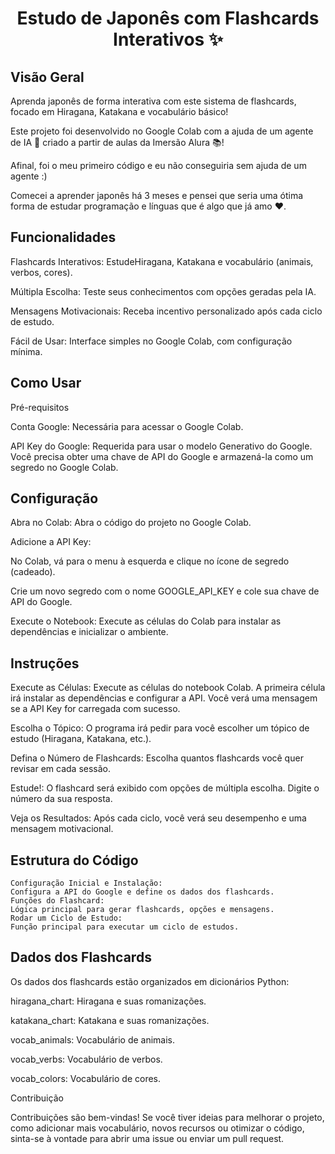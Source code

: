 <h1 align="center"> Estudo de Japonês com Flashcards Interativos ✨ </h1>

<h2>Visão Geral</h2>
Aprenda japonês de forma interativa com este sistema de flashcards, focado em Hiragana, Katakana e vocabulário básico!

Este projeto foi desenvolvido no Google Colab com a ajuda de um agente de IA 🤖 criado a partir de aulas da Imersão Alura 📚!

Afinal, foi o meu primeiro código e eu não conseguiria sem ajuda de um agente :) 

Comecei a aprender japonês há 3 meses e pensei que seria uma ótima forma de estudar programação e línguas que é algo que já amo ❤️.

<h2> Funcionalidades </h2>

Flashcards Interativos: EstudeHiragana, Katakana e vocabulário (animais, verbos, cores).

Múltipla Escolha: Teste seus conhecimentos com opções geradas pela IA.

Mensagens Motivacionais: Receba incentivo personalizado após cada ciclo de estudo.

Fácil de Usar: Interface simples no Google Colab, com configuração mínima.

<h2>Como Usar</h2>

Pré-requisitos

Conta Google: Necessária para acessar o Google Colab.

API Key do Google: Requerida para usar o modelo Generativo do Google. Você precisa obter uma chave de API do Google e armazená-la como um segredo no Google Colab.

<h2>Configuração</h2>

Abra no Colab: Abra o código do projeto no Google Colab.

Adicione a API Key:

No Colab, vá para o menu à esquerda e clique no ícone de segredo (cadeado).

Crie um novo segredo com o nome GOOGLE_API_KEY e cole sua chave de API do Google.

Execute o Notebook: Execute as células do Colab para instalar as dependências e inicializar o ambiente.

<h2>Instruções</h2>

Execute as Células: Execute as células do notebook Colab. A primeira célula irá instalar as dependências e configurar a API. Você verá uma mensagem se a API Key for carregada com sucesso.

Escolha o Tópico: O programa irá pedir para você escolher um tópico de estudo (Hiragana, Katakana, etc.).

Defina o Número de Flashcards: Escolha quantos flashcards você quer revisar em cada sessão.

Estude!: O flashcard será exibido com opções de múltipla escolha. Digite o número da sua resposta.

Veja os Resultados: Após cada ciclo, você verá seu desempenho e uma mensagem motivacional.

<h2>Estrutura do Código</h2>

```
Configuração Inicial e Instalação:
Configura a API do Google e define os dados dos flashcards.
Funções do Flashcard:
Lógica principal para gerar flashcards, opções e mensagens.
Rodar um Ciclo de Estudo:
Função principal para executar um ciclo de estudos.
```

<h2>Dados dos Flashcards</h2>

Os dados dos flashcards estão organizados em dicionários Python:

hiragana_chart: Hiragana e suas romanizações.

katakana_chart: Katakana e suas romanizações.

vocab_animals: Vocabulário de animais.

vocab_verbs: Vocabulário de verbos.

vocab_colors: Vocabulário de cores.

Contribuição</h2>

Contribuições são bem-vindas! Se você tiver ideias para melhorar o projeto, como adicionar mais vocabulário, novos recursos ou otimizar o código, sinta-se à vontade para abrir uma issue ou enviar um pull request.

